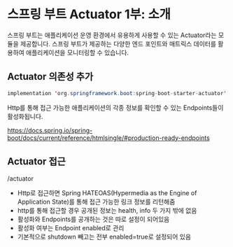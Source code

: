# 스프링 부트 Actuator 1부: 소개

스프링 부트는 애플리케이션 운영 환경에서 유용하게 사용할 수 있는 Actuator라는 모듈을 제공합니다.
스프링 부트가 제공하는 다양한 엔드 포인트와 매트릭스 데이터를 활용하여 애플리케이션을 모니터링할 수 있습니다.

## Actuator 의존성 추가

```java
implementation 'org.springframework.boot:spring-boot-starter-actuator'
```

Http를 통해 접근 가능한 애플리케이션의 각종 정보를 확인할 수 있는 Endpoints들이 활성화됩니다.

https://docs.spring.io/spring-boot/docs/current/reference/htmlsingle/#production-ready-endpoints    

## Actuator 접근

/actuator

- Http로 접근하면 Spring HATEOAS(Hypermedia as the Engine of Application State)를 통해 접근 가능한 링크 정보를 리턴해줌
- http를 통해 접근할 경우 공개된 정보는 health, info 두 가지 밖에 없음
- 활성화와 Endpoints를 공개하는 것은 따로 설정이 되어있음
- 활성화 여부는 Endpoint enabled로 관리
- 기본적으로 shutdown 빼고는 전부 enabled=true로 설정되어 있음